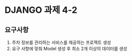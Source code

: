 # DJANGO 과제 4-2

## 요구사항
  1. 주차 정보를 관리하는 서비스를 제공하는 프로젝트 생성
  2. 요구 사항에 맞춰 Model 생성 후 최소 2개 이상의 데이터를 생성